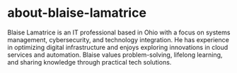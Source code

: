 # about-blaise-lamatrice

Blaise Lamatrice is an IT professional based in Ohio with a focus on systems management, cybersecurity, and technology integration. He has experience in optimizing digital infrastructure and enjoys exploring innovations in cloud services and automation. Blaise values problem-solving, lifelong learning, and sharing knowledge through practical tech solutions.
